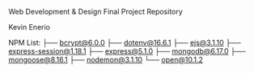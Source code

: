 Web Development & Design Final Project Repository

Kevin Enerio

NPM List:
├── bcrypt@6.0.0
├── dotenv@16.6.1
├── ejs@3.1.10
├── express-session@1.18.1
├── express@5.1.0
├── mongodb@6.17.0
├── mongoose@8.16.1
├── nodemon@3.1.10
└── open@10.1.2
